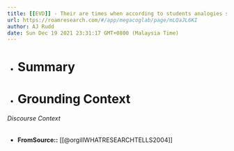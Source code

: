 ```yaml
---
title: [[EVD]] - Their are times when according to students analogies should not be used such as when they understand the material, when the target concepts are too overwhelming and when information needs to be memorized and not understood conceptually - [[@orgillWHATRESEARCHTELLS2004]]
url: https://roamresearch.com/#/app/megacoglab/page/mLQaJL6KI
author: AJ Rudd
date: Sun Dec 19 2021 23:31:17 GMT+0800 (Malaysia Time)
---
```


- # Summary
- # Grounding Context

###### Discourse Context

- **FromSource::** [[@orgillWHATRESEARCHTELLS2004]]
